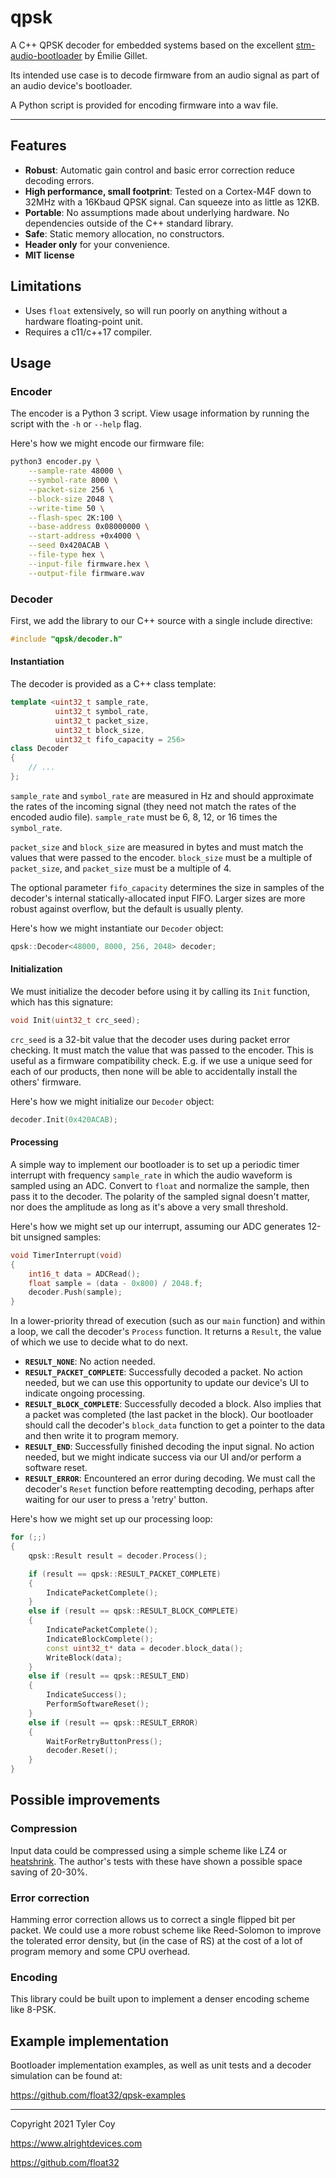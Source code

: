 # qpsk

A C++ QPSK decoder for embedded systems based on the excellent
[stm-audio-bootloader](https://github.com/pichenettes/stm-audio-bootloader)
by Émilie Gillet.

Its intended use case is to decode firmware from an audio signal
as part of an audio device's bootloader.

A Python script is provided for encoding firmware into a wav file.

---

## Features

- **Robust**:
    Automatic gain control and basic error correction reduce
    decoding errors.
- **High performance, small footprint**:
    Tested on a Cortex-M4F down to 32MHz with a 16Kbaud QPSK signal.
    Can squeeze into as little as 12KB.
- **Portable**: No assumptions made about underlying hardware. No dependencies
    outside of the C++ standard library.
- **Safe**: Static memory allocation, no constructors.
- **Header only** for your convenience.
- **MIT license**


## Limitations

- Uses `float` extensively, so will run poorly on anything without a
  hardware floating-point unit.
- Requires a c11/c++17 compiler.


## Usage

### Encoder

The encoder is a Python 3 script. View usage information by running
the script with the `-h` or `--help` flag.

Here's how we might encode our firmware file:

```sh
python3 encoder.py \
    --sample-rate 48000 \
    --symbol-rate 8000 \
    --packet-size 256 \
    --block-size 2048 \
    --write-time 50 \
    --flash-spec 2K:100 \
    --base-address 0x08000000 \
    --start-address +0x4000 \
    --seed 0x420ACAB \
    --file-type hex \
    --input-file firmware.hex \
    --output-file firmware.wav
```

### Decoder

First, we add the library to our C++ source with a single include directive:

```C++
#include "qpsk/decoder.h"
```

#### Instantiation

The decoder is provided as a C++ class template:

```C++
template <uint32_t sample_rate,
          uint32_t symbol_rate,
          uint32_t packet_size,
          uint32_t block_size,
          uint32_t fifo_capacity = 256>
class Decoder
{
    // ...
};
```

`sample_rate` and `symbol_rate` are measured in Hz and should approximate
the rates of the incoming signal (they need not match the rates of the
encoded audio file). `sample_rate` must be 6, 8, 12, or 16 times
the `symbol_rate`.

`packet_size` and `block_size` are measured in bytes and must match the
values that were passed to the encoder. `block_size` must be a multiple
of `packet_size`, and `packet_size` must be a multiple of 4.

The optional parameter `fifo_capacity` determines the size in samples of
the decoder's internal statically-allocated input FIFO. Larger sizes are
more robust against overflow, but the default is usually plenty.

Here's how we might instantiate our `Decoder` object:

```C++
qpsk::Decoder<48000, 8000, 256, 2048> decoder;
```

#### Initialization

We must initialize the decoder before using it by calling its `Init`
function, which has this signature:

```C++
void Init(uint32_t crc_seed);
```

`crc_seed` is a 32-bit value that the decoder uses during packet error
checking. It must match the value that was passed to the encoder. This is
useful as a firmware compatibility check. E.g. if we use a unique seed for
each of our products, then none will be able to accidentally install the
others' firmware.

Here's how we might initialize our `Decoder` object:

```C++
decoder.Init(0x420ACAB);
```

#### Processing

A simple way to implement our bootloader is to set up a periodic timer
interrupt with frequency `sample_rate` in which the audio waveform is
sampled using an ADC. Convert to `float` and normalize the sample, then
pass it to the decoder. The polarity of the sampled signal doesn't matter,
nor does the amplitude as long as it's above a very small threshold.

Here's how we might set up our interrupt, assuming our ADC generates
12-bit unsigned samples:

```C++
void TimerInterrupt(void)
{
    int16_t data = ADCRead();
    float sample = (data - 0x800) / 2048.f;
    decoder.Push(sample);
}
```

In a lower-priority thread of execution (such as our `main` function) and
within a loop, we call the decoder's `Process` function. It returns a `Result`,
the value of which we use to decide what to do next.

- **`RESULT_NONE`**: No action needed.
- **`RESULT_PACKET_COMPLETE`**: Successfully decoded a packet.
    No action needed, but we can use this opportunity to update our
    device's UI to indicate ongoing processing.
- **`RESULT_BLOCK_COMPLETE`**: Successfully decoded a block. Also implies
    that a packet was completed (the last packet in the block).
    Our bootloader should call the decoder's `block_data` function to get
    a pointer to the data and then write it to program memory.
- **`RESULT_END`**: Successfully finished decoding the
    input signal. No action needed, but we might indicate success via our
    UI and/or perform a software reset.
- **`RESULT_ERROR`**: Encountered an error during decoding. We must call
    the decoder's `Reset` function before reattempting decoding, perhaps
    after waiting for our user to press a 'retry' button.

Here's how we might set up our processing loop:

```C++
for (;;)
{
    qpsk::Result result = decoder.Process();

    if (result == qpsk::RESULT_PACKET_COMPLETE)
    {
        IndicatePacketComplete();
    }
    else if (result == qpsk::RESULT_BLOCK_COMPLETE)
    {
        IndicatePacketComplete();
        IndicateBlockComplete();
        const uint32_t* data = decoder.block_data();
        WriteBlock(data);
    }
    else if (result == qpsk::RESULT_END)
    {
        IndicateSuccess();
        PerformSoftwareReset();
    }
    else if (result == qpsk::RESULT_ERROR)
    {
        WaitForRetryButtonPress();
        decoder.Reset();
    }
}
```


## Possible improvements

### Compression

Input data could be compressed using a simple scheme like LZ4 or
[heatshrink](https://github.com/atomicobject/heatshrink).
The author's tests with these have shown a possible space saving of 20-30%.

### Error correction

Hamming error correction allows us to correct a single flipped bit per
packet. We could use a more robust scheme like Reed-Solomon to
improve the tolerated error density, but (in the case of RS) at the cost
of a lot of program memory and some CPU overhead.

### Encoding

This library could be built upon to implement a denser encoding scheme
like 8-PSK.


## Example implementation

Bootloader implementation examples, as well as unit tests and a decoder
simulation can be found at:

https://github.com/float32/qpsk-examples


---

Copyright 2021 Tyler Coy

https://www.alrightdevices.com

https://github.com/float32
